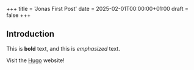 +++
title = 'Jonas First Post'
date = 2025-02-01T00:00:00+01:00
draft = false
+++
## Introduction

This is **bold** text, and this is *emphasized* text.

Visit the [Hugo](https://gohugo.io) website!